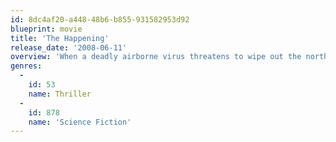 ```yaml
---
id: 8dc4af20-a448-48b6-b855-931582953d92
blueprint: movie
title: 'The Happening'
release_date: '2008-06-11'
overview: 'When a deadly airborne virus threatens to wipe out the northeastern United States, teacher Elliott Moore (Mark Wahlberg) and his wife (Zooey Deschanel) flee from contaminated cities into the countryside in a fight to discover the truth. Is it terrorism, the accidental release of some toxic military bio weapon -- or something even more sinister? John Leguizamo and Betty Buckley co-star in this thriller from writer-director M. Night Shyamalan.'
genres:
  -
    id: 53
    name: Thriller
  -
    id: 878
    name: 'Science Fiction'
---
```

